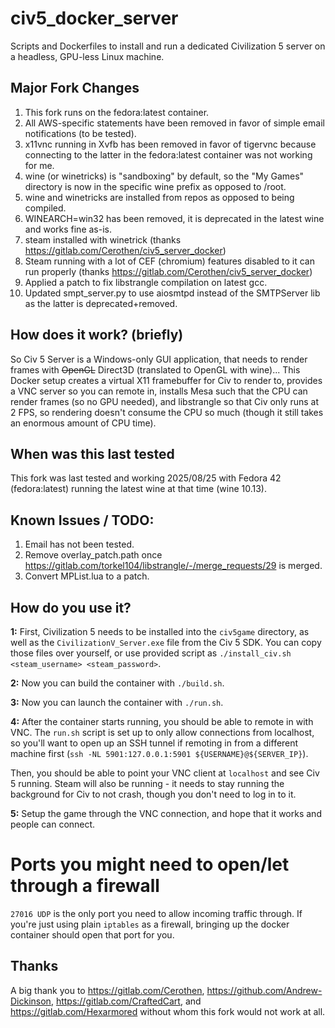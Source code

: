 civ5_docker_server
==================

Scripts and Dockerfiles to install and run a dedicated Civilization 5 server on a headless, GPU-less Linux machine.

## Major Fork Changes

1. This fork runs on the fedora:latest container.
2. All AWS-specific statements have been removed in favor of simple email notifications (to be tested).
3. x11vnc running in Xvfb has been removed in favor of tigervnc because connecting to the latter in the fedora:latest container was not working for me.
4. wine (or winetricks) is "sandboxing" by default, so the "My Games" directory is now in the specific wine prefix as opposed to /root.
5. wine and winetricks are installed from repos as opposed to being compiled.
6. WINEARCH=win32 has been removed, it is deprecated in the latest wine and works fine as-is.
7. steam installed with winetrick (thanks https://gitlab.com/Cerothen/civ5_server_docker)
8. Steam running with a lot of CEF (chromium) features disabled to it can run properly (thanks https://gitlab.com/Cerothen/civ5_server_docker)
9. Applied a patch to fix libstrangle compilation on latest gcc.
10. Updated smpt_server.py to use aiosmtpd instead of the SMTPServer lib as the latter is deprecated+removed.

## How does it work? (briefly)

So Civ 5 Server is a Windows-only GUI application, that needs to render frames with ~~OpenGL~~ Direct3D (translated to OpenGL with wine)... This Docker setup creates a virtual X11 framebuffer for Civ to render to, provides a VNC server so you can remote in, installs Mesa such that the CPU can render frames (so no GPU needed), and libstrangle so that Civ only runs at 2 FPS, so rendering doesn't consume the CPU so much (though it still takes an enormous amount of CPU time).

## When was this last tested

This fork was last tested and working 2025/08/25 with Fedora 42 (fedora:latest) running the latest wine at that time (wine 10.13).

## Known Issues / TODO:

1. Email has not been tested.
2. Remove overlay_patch.path once https://gitlab.com/torkel104/libstrangle/-/merge_requests/29 is merged.
3. Convert MPList.lua to a patch.

## How do you use it?

**1:** First, Civilization 5 needs to be installed into the `civ5game` directory, as well as the `CivilizationV_Server.exe` file from the Civ 5 SDK.  You can copy those files over yourself, or use provided script as `./install_civ.sh <steam_username> <steam_password>`.

**2:** Now you can build the container with `./build.sh`.

**3:** Now you can launch the container with `./run.sh`.

**4:** After the container starts running, you should be able to remote in with VNC. The `run.sh` script is set up to only allow connections from localhost, so you'll want to open up an SSH tunnel if remoting in from a different machine first (`ssh -NL 5901:127.0.0.1:5901 ${USERNAME}@${SERVER_IP}`).

Then, you should be able to point your VNC client at `localhost` and see Civ 5 running. Steam will also be running - it needs to stay running the background for Civ to not crash, though you don't need to log in to it.

**5:** Setup the game through the VNC connection, and hope that it works and people can connect.

# Ports you might need to open/let through a firewall

`27016 UDP` is the only port you need to allow incoming traffic through. If you're just using plain `iptables` as a firewall, bringing up the docker container should open that port for you.

## Thanks

A big thank you to https://gitlab.com/Cerothen, https://github.com/Andrew-Dickinson, https://gitlab.com/CraftedCart, and https://gitlab.com/Hexarmored
without whom this fork would not work at all.
